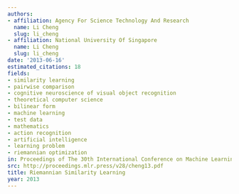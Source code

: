 ```yaml
---
authors:
- affiliation: Agency For Science Technology And Research
  name: Li Cheng
  slug: li_cheng
- affiliation: National University Of Singapore
  name: Li Cheng
  slug: li_cheng
date: '2013-06-16'
estimated_citations: 18
fields:
- similarity learning
- pairwise comparison
- cognitive neuroscience of visual object recognition
- theoretical computer science
- bilinear form
- machine learning
- test data
- mathematics
- action recognition
- artificial intelligence
- learning problem
- riemannian optimization
in: Proceedings of The 30th International Conference on Machine Learning
src: http://proceedings.mlr.press/v28/cheng13.pdf
title: Riemannian Similarity Learning
year: 2013
---
```

